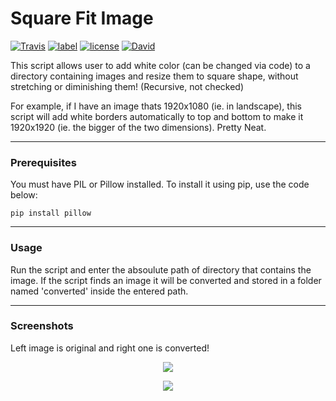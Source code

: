 # Square Fit Image
[![Travis](https://img.shields.io/travis/rust-lang/rust/master.svg)]()
[![label](https://img.shields.io/github/issues-raw/badges/shields/website.svg)]()
[![license](https://img.shields.io/github/license/mashape/apistatus.svg)]()
[![David](https://img.shields.io/david/expressjs/express.svg)]()

This script allows user to add white color (can be changed via code) to a directory containing images and resize them to square shape, without stretching or diminishing them! (Recursive, not checked)

For example, if I have an image thats 1920x1080 (ie. in landscape), this script will add white borders automatically to top and bottom to make it 1920x1920 (ie. the bigger of the two dimensions). Pretty Neat.

---

### Prerequisites
You must have PIL or Pillow installed. To install it using pip, use the code below:
```
pip install pillow
```

---

### Usage
Run the script and enter the absoulute path of directory that contains the image. If the script finds an image it will be converted and stored in a folder named 'converted' inside the entered path.

---

### Screenshots
Left image is original and right one is converted!
<p align="center"><img src="https://raw.githubusercontent.com/vaibhavkandwal/square-fit-image/master/screen1.png"></p>
<p align="center"><img src="https://raw.githubusercontent.com/vaibhavkandwal/square-fit-image/master/screen2.png"></p>
